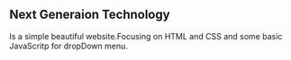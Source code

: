 ## Next Generaion Technology
Is a simple beautiful website.Focusing on HTML and CSS and some basic JavaScritp for dropDown menu.



